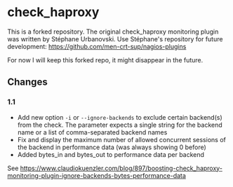 # check_haproxy
This is a forked repository. The original check_haproxy monitoring plugin was written by Stéphane Urbanovski. 
Use Stéphane's repository for future development: https://github.com/men-crt-sup/nagios-plugins

For now I will keep this forked repo, it might disappear in the future.

## Changes

### 1.1
- Add new option `-i` or `--ignore-backends` to exclude certain backend(s) from the check. 
The parameter expects a single string for the backend name or a list of comma-separated backend names
- Fix and display the maximum number of allowed concurrent sessions of the backend in performance data (was always showing 0 before)
- Added bytes_in and bytes_out to performance data per backend


See https://www.claudiokuenzler.com/blog/897/boosting-check_haproxy-monitoring-plugin-ignore-backends-bytes-performance-data
